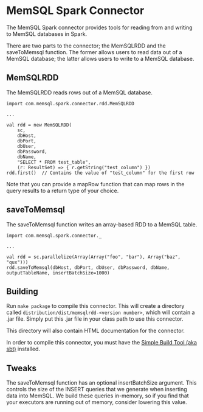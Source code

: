 MemSQL Spark Connector
======================

The MemSQL Spark connector provides tools for reading from and writing to
MemSQL databases in Spark.

There are two parts to the connector; the MemSQLRDD and the saveToMemsql
function.  The former allows users to read data out of a MemSQL database; the
latter allows users to write to a MemSQL database.

MemSQLRDD
---------

The MemSQLRDD reads rows out of a MemSQL database.

```
import com.memsql.spark.connector.rdd.MemSQLRDD

...

val rdd = new MemSQLRDD(
    sc,
    dbHost,
    dbPort,
    dbUser,
    dbPassword,
    dbName,
    "SELECT * FROM test_table",
    (r: ResultSet) => { r.getString("test_column") })
rdd.first()  // Contains the value of "test_column" for the first row
```

Note that you can provide a mapRow function that can map rows in the query
results to a return type of your choice.

saveToMemsql
------------

The saveToMemsql function writes an array-based RDD to a MemSQL table.

```
import com.memsql.spark.connector._

...

val rdd = sc.parallelize(Array(Array("foo", "bar"), Array("baz", "qux")))
rdd.saveToMemsql(dbHost, dbPort, dbUser, dbPassword, dbName, outputTableName, insertBatchSize=1000)
```

Building
--------
Run ``make package`` to compile this connector.  This will create a
directory called ``distribution/dist/memsqlrdd-<version number>``, which will
contain a .jar file.  Simply put this .jar file in your class path to
use this connector.

This directory will also contain HTML documentation for the connector.

In order to compile this connector, you must have the [Simple Build
Tool (aka sbt)](http://www.scala-sbt.org/) installed.

Tweaks
------
The saveToMemsql function has an optional insertBatchSize argument. This
controls the size of the INSERT queries that we generate when inserting data
into MemSQL.  We build these queries in-memory, so if you find that your
executors are running out of memory, consider lowering this value.
